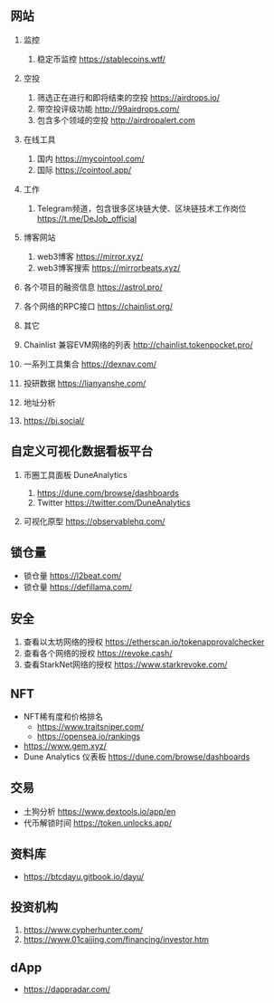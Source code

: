 ## 网站
1. 监控
   1. 稳定币监控  https://stablecoins.wtf/

2. 空投
   1. 筛选正在进行和即将结束的空投 https://airdrops.io/
   2. 带空投评级功能  http://99airdrops.com/
   3. 包含多个领域的空投 http://airdropalert.com

3. 在线工具
   1. 国内 https://mycointool.com/
   2. 国际 https://cointool.app/

4. 工作
   1. Telegram频道，包含很多区块链大使、区块链技术工作岗位  https://t.me/DeJob_official

5. 博客网站
   1. web3博客 https://mirror.xyz/
   2. web3博客搜索 https://mirrorbeats.xyz/

6. 各个项目的融资信息 https://astrol.pro/

9. 各个网络的RPC接口 https://chainlist.org/

10. 其它
   1. Chainlist 兼容EVM网络的列表 http://chainlist.tokenpocket.pro/
   2. 一系列工具集合 https://dexnav.com/
   3. 投研数据 https://lianyanshe.com/

11. 地址分析
   1.  https://bi.social/

## 自定义可视化数据看板平台
1. 币圈工具面板 DuneAnalytics
   1. https://dune.com/browse/dashboards
   2. Twitter   https://twitter.com/DuneAnalytics

2. 可视化原型 https://observablehq.com/


## 锁仓量
- 锁仓量 https://l2beat.com/
- 锁仓量 https://defillama.com/


## 安全
1. 查看以太坊网络的授权 https://etherscan.io/tokenapprovalchecker
2. 查看各个网络的授权 https://revoke.cash/
3. 查看StarkNet网络的授权 https://www.starkrevoke.com/

## NFT
- NFT稀有度和价格排名
    - https://www.traitsniper.com/
    - https://opensea.io/rankings
- https://www.gem.xyz/
- Dune Analytics 仪表板 https://dune.com/browse/dashboards

## 交易
- 土狗分析 https://www.dextools.io/app/en
- 代币解锁时间 https://token.unlocks.app/


## 资料库
- https://btcdayu.gitbook.io/dayu/

## 投资机构
1. https://www.cypherhunter.com/
2. https://www.01caijing.com/financing/investor.htm


## dApp
- https://dappradar.com/